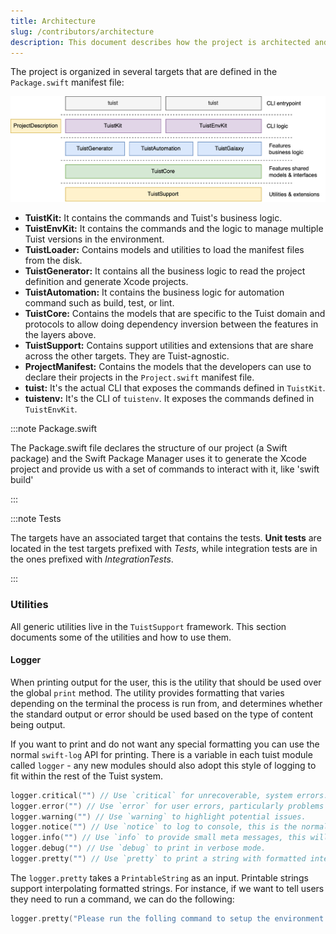 ```yaml
---
title: Architecture
slug: /contributors/architecture
description: This document describes how the project is architected and what are different areas of responsibilities.
---
```


The project is organized in several targets that are defined in the `Package.swift` manifest file:

![Diagram that represents the targets architecture](assets/architecture.png)

- **TuistKit:** It contains the commands and Tuist's business logic.
- **TuistEnvKit:** It contains the commands and the logic to manage multiple Tuist versions in the environment.
- **TuistLoader:** Contains models and utilities to load the manifest files from the disk.
- **TuistGenerator:** It contains all the business logic to read the project definition and generate Xcode projects.
- **TuistAutomation:** It contains the business logic for automation command such as build, test, or lint.
- **TuistCore:** Contains the models that are specific to the Tuist domain and protocols to allow doing dependency inversion between the features in the layers above.
- **TuistSupport:** Contains support utilities and extensions that are share across the other targets. They are Tuist-agnostic.
- **ProjectManifest:** Contains the models that the developers can use to declare their projects in the `Project.swift` manifest file.
- **tuist:** It's the actual CLI that exposes the commands defined in `TuistKit`.
- **tuistenv:** It's the CLI of `tuistenv`. It exposes the commands defined in `TuistEnvKit`.

:::note Package.swift

The Package.swift file declares the structure of our project (a Swift package) and the Swift Package Manager uses it to generate the Xcode project and provide us with a set of commands to interact with it, like 'swift build'

:::

:::note Tests

The targets have an associated target that contains the tests. **Unit tests** are located in the test targets prefixed with _Tests_, while integration tests are in the ones prefixed with _IntegrationTests_.

:::

### Utilities

All generic utilities live in the `TuistSupport` framework. This section documents some of the utilities and how to use them.

#### Logger

When printing output for the user, this is the utility that should be used over the global `print` method. The utility provides formatting that varies depending on the terminal the process is run from, and determines whether the standard output or error should be used based on the type of content being output.

If you want to print and do not want any special formatting you can use the normal `swift-log` API for printing. There is a variable in each tuist module called `logger` - any new modules should also adopt this style of logging to fit within the rest of the Tuist system.

```swift
logger.critical("") // Use `critical` for unrecoverable, system errors.
logger.error("") // Use `error` for user errors, particularly problems with their machine, manifest or configuration.
logger.warning("") // Use `warning` to highlight potential issues.
logger.notice("") // Use `notice` to log to console, this is the normal level of logging.
logger.info("") // Use `info` to provide small meta messages, this will be printed but won't be promenant.
logger.debug("") // Use `debug` to print in verbose mode.
logger.pretty("") // Use `pretty` to print a string with formatted interpolations, useful for highlighting certain elements in the string.
```

The `logger.pretty` takes a `PrintableString` as an input. Printable strings support interpolating formatted strings. For instance, if we want to tell users they need to run a command, we can do the following:

```swift
logger.pretty("Please run the folling command to setup the environment: \(.command("tuist up"))")
```
